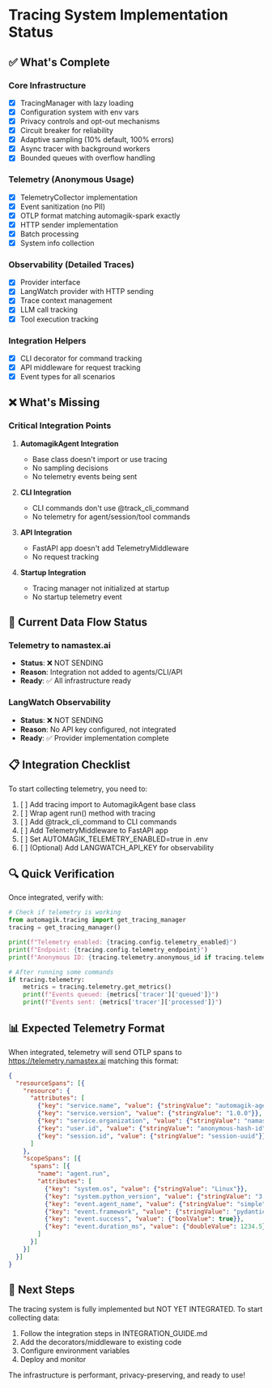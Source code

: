 # Tracing System Implementation Status

## ✅ What's Complete

### Core Infrastructure
- [x] TracingManager with lazy loading
- [x] Configuration system with env vars
- [x] Privacy controls and opt-out mechanisms
- [x] Circuit breaker for reliability
- [x] Adaptive sampling (10% default, 100% errors)
- [x] Async tracer with background workers
- [x] Bounded queues with overflow handling

### Telemetry (Anonymous Usage)
- [x] TelemetryCollector implementation
- [x] Event sanitization (no PII)
- [x] OTLP format matching automagik-spark exactly
- [x] HTTP sender implementation
- [x] Batch processing
- [x] System info collection

### Observability (Detailed Traces)
- [x] Provider interface
- [x] LangWatch provider with HTTP sending
- [x] Trace context management
- [x] LLM call tracking
- [x] Tool execution tracking

### Integration Helpers
- [x] CLI decorator for command tracking
- [x] API middleware for request tracking
- [x] Event types for all scenarios

## ❌ What's Missing

### Critical Integration Points
1. **AutomagikAgent Integration**
   - Base class doesn't import or use tracing
   - No sampling decisions
   - No telemetry events being sent

2. **CLI Integration**
   - CLI commands don't use @track_cli_command
   - No telemetry for agent/session/tool commands

3. **API Integration**
   - FastAPI app doesn't add TelemetryMiddleware
   - No request tracking

4. **Startup Integration**
   - Tracing manager not initialized at startup
   - No startup telemetry event

## 🚦 Current Data Flow Status

### Telemetry to namastex.ai
- **Status**: ❌ NOT SENDING
- **Reason**: Integration not added to agents/CLI/API
- **Ready**: ✅ All infrastructure ready

### LangWatch Observability
- **Status**: ❌ NOT SENDING
- **Reason**: No API key configured, not integrated
- **Ready**: ✅ Provider implementation complete

## 📋 Integration Checklist

To start collecting telemetry, you need to:

1. [ ] Add tracing import to AutomagikAgent base class
2. [ ] Wrap agent run() method with tracing
3. [ ] Add @track_cli_command to CLI commands
4. [ ] Add TelemetryMiddleware to FastAPI app
5. [ ] Set AUTOMAGIK_TELEMETRY_ENABLED=true in .env
6. [ ] (Optional) Add LANGWATCH_API_KEY for observability

## 🔍 Quick Verification

Once integrated, verify with:

```python
# Check if telemetry is working
from automagik.tracing import get_tracing_manager
tracing = get_tracing_manager()

print(f"Telemetry enabled: {tracing.config.telemetry_enabled}")
print(f"Endpoint: {tracing.config.telemetry_endpoint}")
print(f"Anonymous ID: {tracing.telemetry.anonymous_id if tracing.telemetry else 'N/A'}")

# After running some commands
if tracing.telemetry:
    metrics = tracing.telemetry.get_metrics()
    print(f"Events queued: {metrics['tracer']['queued']}")
    print(f"Events sent: {metrics['tracer']['processed']}")
```

## 📊 Expected Telemetry Format

When integrated, telemetry will send OTLP spans to https://telemetry.namastex.ai matching this format:

```json
{
  "resourceSpans": [{
    "resource": {
      "attributes": [
        {"key": "service.name", "value": {"stringValue": "automagik-agents"}},
        {"key": "service.version", "value": {"stringValue": "1.0.0"}},
        {"key": "service.organization", "value": {"stringValue": "namastex"}},
        {"key": "user.id", "value": {"stringValue": "anonymous-hash-id"}},
        {"key": "session.id", "value": {"stringValue": "session-uuid"}}
      ]
    },
    "scopeSpans": [{
      "spans": [{
        "name": "agent.run",
        "attributes": [
          {"key": "system.os", "value": {"stringValue": "Linux"}},
          {"key": "system.python_version", "value": {"stringValue": "3.12.0"}},
          {"key": "event.agent_name", "value": {"stringValue": "simple"}},
          {"key": "event.framework", "value": {"stringValue": "pydantic_ai"}},
          {"key": "event.success", "value": {"boolValue": true}},
          {"key": "event.duration_ms", "value": {"doubleValue": 1234.5}}
        ]
      }]
    }]
  }]
}
```

## 🎯 Next Steps

The tracing system is fully implemented but NOT YET INTEGRATED. To start collecting data:

1. Follow the integration steps in INTEGRATION_GUIDE.md
2. Add the decorators/middleware to existing code
3. Configure environment variables
4. Deploy and monitor

The infrastructure is performant, privacy-preserving, and ready to use!